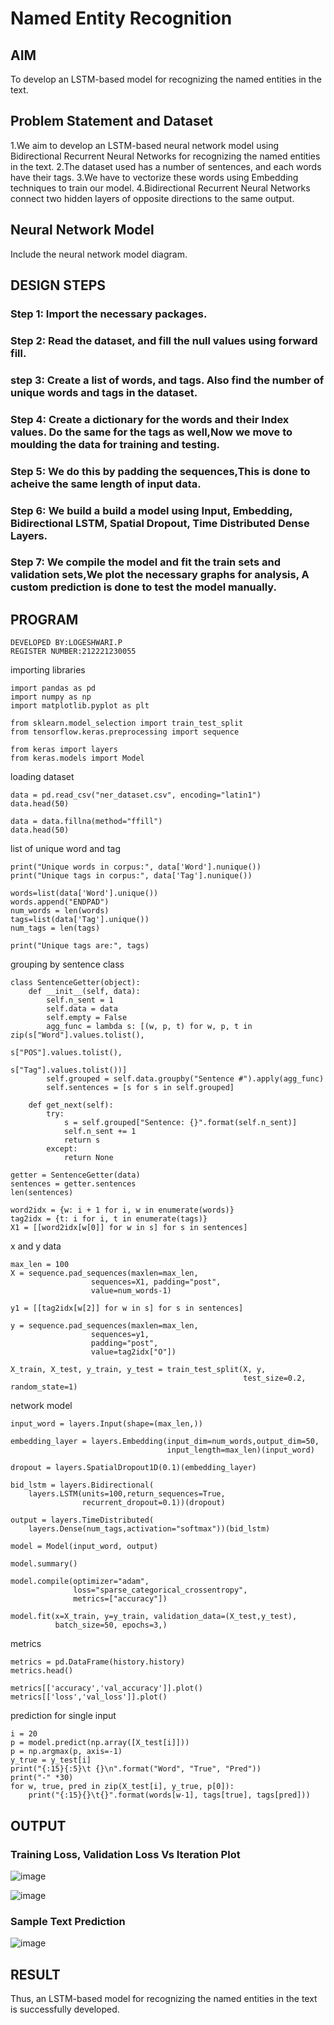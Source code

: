 # Named Entity Recognition

## AIM

To develop an LSTM-based model for recognizing the named entities in the text.

## Problem Statement and Dataset

1.We aim to develop an LSTM-based neural network model using Bidirectional Recurrent Neural Networks for recognizing the named entities in the text.
2.The dataset used has a number of sentences, and each words have their tags.
3.We have to vectorize these words using Embedding techniques to train our model.
4.Bidirectional Recurrent Neural Networks connect two hidden layers of opposite directions to the same output.

## Neural Network Model

Include the neural network model diagram.

## DESIGN STEPS

### Step 1: Import the necessary packages.
### Step 2: Read the dataset, and fill the null values using forward fill.
### step 3: Create a list of words, and tags. Also find the number of unique words and tags in the dataset.
### Step 4: Create a dictionary for the words and their Index values. Do the same for the tags as well,Now we move to moulding the data for training and testing.
### Step 5: We do this by padding the sequences,This is done to acheive the same length of input data.
### Step 6: We build a build a model using Input, Embedding, Bidirectional LSTM, Spatial Dropout, Time Distributed Dense Layers.
### Step 7: We compile the model and fit the train sets and validation sets,We plot the necessary graphs for analysis, A custom prediction is done to test the model manually.

## PROGRAM

```
DEVELOPED BY:LOGESHWARI.P
REGISTER NUMBER:212221230055
```

importing libraries

```
import pandas as pd
import numpy as np
import matplotlib.pyplot as plt

from sklearn.model_selection import train_test_split
from tensorflow.keras.preprocessing import sequence

from keras import layers
from keras.models import Model
```
loading dataset

```
data = pd.read_csv("ner_dataset.csv", encoding="latin1")
data.head(50)

data = data.fillna(method="ffill")
data.head(50)
```
list of unique word and tag
```
print("Unique words in corpus:", data['Word'].nunique())
print("Unique tags in corpus:", data['Tag'].nunique())

words=list(data['Word'].unique())
words.append("ENDPAD")
num_words = len(words)
tags=list(data['Tag'].unique())
num_tags = len(tags)

print("Unique tags are:", tags)
```
grouping by sentence class
```
class SentenceGetter(object):
    def __init__(self, data):
        self.n_sent = 1
        self.data = data
        self.empty = False
        agg_func = lambda s: [(w, p, t) for w, p, t in zip(s["Word"].values.tolist(),
                                                           s["POS"].values.tolist(),
                                                           s["Tag"].values.tolist())]
        self.grouped = self.data.groupby("Sentence #").apply(agg_func)
        self.sentences = [s for s in self.grouped]
    
    def get_next(self):
        try:
            s = self.grouped["Sentence: {}".format(self.n_sent)]
            self.n_sent += 1
            return s
        except:
            return None
```
```
getter = SentenceGetter(data)
sentences = getter.sentences
len(sentences)

word2idx = {w: i + 1 for i, w in enumerate(words)}
tag2idx = {t: i for i, t in enumerate(tags)}
X1 = [[word2idx[w[0]] for w in s] for s in sentences]
```
x and y data
```
max_len = 100
X = sequence.pad_sequences(maxlen=max_len,
                  sequences=X1, padding="post",
                  value=num_words-1)

y1 = [[tag2idx[w[2]] for w in s] for s in sentences]

y = sequence.pad_sequences(maxlen=max_len,
                  sequences=y1,
                  padding="post",
                  value=tag2idx["O"])

X_train, X_test, y_train, y_test = train_test_split(X, y,
                                                    test_size=0.2, random_state=1)
```
network model
```
input_word = layers.Input(shape=(max_len,))

embedding_layer = layers.Embedding(input_dim=num_words,output_dim=50,
                                   input_length=max_len)(input_word)

dropout = layers.SpatialDropout1D(0.1)(embedding_layer)

bid_lstm = layers.Bidirectional(
    layers.LSTM(units=100,return_sequences=True,
                recurrent_dropout=0.1))(dropout)

output = layers.TimeDistributed(
    layers.Dense(num_tags,activation="softmax"))(bid_lstm)

model = Model(input_word, output)  

model.summary()

model.compile(optimizer="adam",
              loss="sparse_categorical_crossentropy",
              metrics=["accuracy"])

model.fit(x=X_train, y=y_train, validation_data=(X_test,y_test),
          batch_size=50, epochs=3,)
```
metrics
```
metrics = pd.DataFrame(history.history)
metrics.head()

metrics[['accuracy','val_accuracy']].plot()
metrics[['loss','val_loss']].plot()
```
prediction for single input
```
i = 20
p = model.predict(np.array([X_test[i]]))
p = np.argmax(p, axis=-1)
y_true = y_test[i]
print("{:15}{:5}\t {}\n".format("Word", "True", "Pred"))
print("-" *30)
for w, true, pred in zip(X_test[i], y_true, p[0]):
    print("{:15}{}\t{}".format(words[w-1], tags[true], tags[pred]))
```






## OUTPUT

### Training Loss, Validation Loss Vs Iteration Plot


![image](https://github.com/logeshwari2004/named-entity-recognition/assets/94211349/a2075a0f-3871-4b41-91c6-043e33d48061)


![image](https://github.com/logeshwari2004/named-entity-recognition/assets/94211349/4864c4bd-1511-4721-b110-5fcc52afa3c5)

### Sample Text Prediction

![image](https://github.com/logeshwari2004/named-entity-recognition/assets/94211349/23d2ae21-9cb4-4c47-93ca-7e71eeeb9ebe)


## RESULT
Thus, an LSTM-based model for recognizing the named entities in the text is successfully developed.
